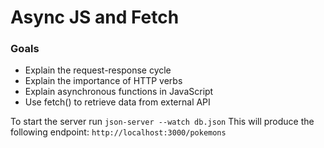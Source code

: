 # Async JS and Fetch

### Goals

- Explain the request-response cycle
- Explain the importance of HTTP verbs
- Explain asynchronous functions in JavaScript
- Use fetch() to retrieve data from external API

To start the server run `json-server --watch db.json`
This will produce the following endpoint: `http://localhost:3000/pokemons`